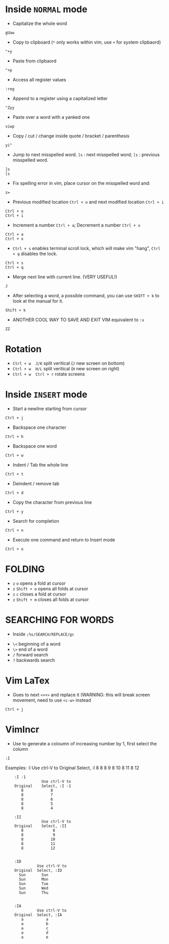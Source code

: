 # Inside `NORMAL` mode

* Capitalize the whole word
```
gUaw
```

* Copy to clipboard (`*` only works within vim, use `+` for system clipbaord)
```
"+y
```

* Paste from clipbaord
```
"+p
```

* Access all register values
```
:reg
```

* Append to a register using a capitalized letter
```
"Zyy
```

* Paste over a word with a yanked one
```
viwp
```

* Copy / cut / change  inside quote / bracket / parenthesis
```
yi"
```

* Jump to next misspelled word. `]s` : next misspelled word; `[s` : previous misspelled word.
```
]s
[s
```

* Fix spelling error in vim, place cursor on the misspelled word and:
```
z=
```

* Previous modified location `Ctrl + o`  and next modified location `Ctrl + i`
```
Ctrl + o
Ctrl + i
```

* Increment a number `Ctrl + a`; Decrement a number `Ctrl + x`
```
Ctrl + a
Ctrl + x
```

* `Ctrl + s` enables terminal scroll lock, which will make vim "hang", `Ctrl + q` disables the lock.
```
Ctrl + s
Ctrl + q
```

* Merge next line with current line. (VERY USEFUL!)
```
J
```

* After selecting a word, a possible command, you can use `SHIFT + k` to look at the manual for it.
```
Shift + k
```

* ANOTHER COOL WAY TO SAVE AND EXIT VIM equivalent to `:x`
```
ZZ
```
# Rotation
- `Ctrl + w  J/K` split veritical (`J` new screen on bottom)
- `Ctrl + w  H/L` split veritical (`H` new screen on right) 
- `Ctrl + w  Ctrl + r` rotate screens  

# Inside `INSERT` mode
* Start a newline starting from cursor
```
Ctrl + j
```

* Backspace one character
```
Ctrl + h
```

* Backspace one word
```
Ctrl + w
```

* Indent / Tab the whole line
```
Ctrl + t
```
* Deindent / remove tab 
```
Ctrl + d
```

* Copy the character from previous line
```
Ctrl + y
```

* Search for completion
```
Ctrl + n
```

* Execute one command and return to Insert mode
```
Ctrl + o
```

# FOLDING
- `z` `o` opens a fold at cursor
- `z` `Shift + o` opens all folds at cursor
- `z` `c` closes a fold at cursor
- `z` `Shift + m` closes all folds at cursor

# SEARCHING FOR WORDS
* Inside `;%s/SEARCH/REPLACE/gc`
- `\<` beginning of a word
- `\>` end of a word
- `/`  forward search
- `?`  backwards search


# Vim LaTex
* Goes to next `<++>` and replace it (WARNING: this will break screen movement, need to use `<c-w>` instead
```
Ctrl + j
```

# VimIncr
* Use to generate a coloumn of increasing number by 1, first select the column
```
:I
```
Examples:
        :I
                    Use ctrl-V to
        Original    Select, :I
           8            8
           8            9
           8            10
           8            11
           8            12

        :I -1
                    Use ctrl-V to
        Original    Select, :I -1
           8            8
           8            7
           8            6
           8            5
           8            4

        :II
                    Use ctrl-V to
        Original    Select, :II
           8             8
           8             9
           8            10
           8            11
           8            12


        :ID
                  Use ctrl-V to
        Original  Select, :ID
          Sun       Sun
          Sun       Mon
          Sun       Tue
          Sun       Wed
          Sun       Thu


        :IA
                  Use ctrl-V to
        Original  Select, :IA
           a          a
           a          b
           a          c
           a          d
           a          e

